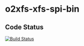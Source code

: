 # o2xfs-xfs-spi-bin

## Code Status

[![Build Status](https://travis-ci.com/AndreasFagschlunger/o2xfs-xfs-spi-bin.svg?branch=develop)](https://travis-ci.com/AndreasFagschlunger/o2xfs-xfs-spi-bin)